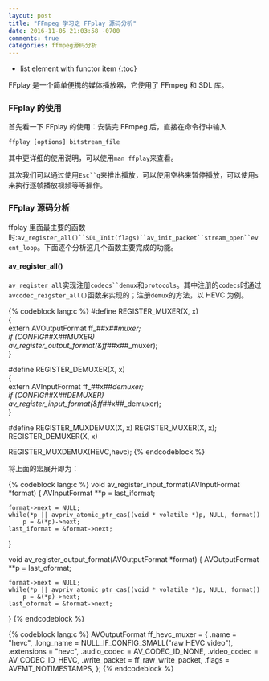 ```yaml
---
layout: post
title: "FFmpeg 学习之 FFplay 源码分析"
date: 2016-11-05 21:03:58 -0700
comments: true
categories: ffmpeg源码分析
---
```


* list element with functor item
{:toc}

FFplay 是一个简单便携的媒体播放器，它使用了 FFmpeg 和 SDL 库。  
<!--more-->

### FFplay 的使用
首先看一下 FFplay 的使用：安装完 FFmpeg 后，直接在命令行中输入   
```
ffplay [options] bitstream_file
```
其中更详细的使用说明，可以使用`man ffplay`来查看。

其次我们可以通过使用`Esc``q`来推出播放，可以使用空格来暂停播放，可以使用`s`来执行逐帧播放视频等等操作。

### FFplay 源码分析

ffplay 里面最主要的函数时:`av_register_all()``SDL_Init(flags)``av_init_packet``stream_open``event_loop`。下面逐个分析这几个函数主要完成的功能。  

#### av_register_all()

`av_register_all`实现注册`codecs``demux`和`protocols`。其中注册的`codecs`时通过`avcodec_reigster_all()`函数来实现的；注册`demux`的方法，以 HEVC 为例。

{% codeblock lang:c %}
#define REGISTER_MUXER(X, x)                                            \
    {                                                                   \
        extern AVOutputFormat ff_##x##_muxer;                           \
        if (CONFIG_##X##_MUXER)                                         \
            av_register_output_format(&ff_##x##_muxer);                 \
    }

#define REGISTER_DEMUXER(X, x)                                          \
    {                                                                   \
        extern AVInputFormat ff_##x##_demuxer;                          \
        if (CONFIG_##X##_DEMUXER)                                       \
            av_register_input_format(&ff_##x##_demuxer);                \
    }

#define REGISTER_MUXDEMUX(X, x) REGISTER_MUXER(X, x); REGISTER_DEMUXER(X, x)

REGISTER_MUXDEMUX(HEVC,hevc);
{% endcodeblock %}

将上面的宏展开即为：

{% codeblock lang:c %}
void av_register_input_format(AVInputFormat *format)
{
    AVInputFormat **p = last_iformat;

    format->next = NULL;
    while(*p || avpriv_atomic_ptr_cas((void * volatile *)p, NULL, format))
        p = &(*p)->next;
    last_iformat = &format->next;
}

void av_register_output_format(AVOutputFormat *format)
{
    AVOutputFormat **p = last_oformat;

    format->next = NULL;
    while(*p || avpriv_atomic_ptr_cas((void * volatile *)p, NULL, format))
        p = &(*p)->next;
    last_oformat = &format->next;
}
{% endcodeblock %}

{% codeblock lang:c %}
AVOutputFormat ff_hevc_muxer = {
    .name              = "hevc",
    .long_name         = NULL_IF_CONFIG_SMALL("raw HEVC video"),
    .extensions        = "hevc",
    .audio_codec       = AV_CODEC_ID_NONE,
    .video_codec       = AV_CODEC_ID_HEVC,
    .write_packet      = ff_raw_write_packet,
    .flags             = AVFMT_NOTIMESTAMPS,
};
{% endcodeblock %}

